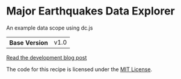 # Major Earthquakes Data Explorer
An example data scope using dc.js

<table>
  <tbody>
    <tr>
      <th>Base Version</th>
      <td>v1.0</td>
    </tr>
  </tbody>
</table>

[Read the development blog post](http://www.sonicviz.com/wp/2016/10/28/earthquake-data-scope/)

The code for this recipe is licensed under the [MIT License](http://opensource.org/licenses/MIT).
